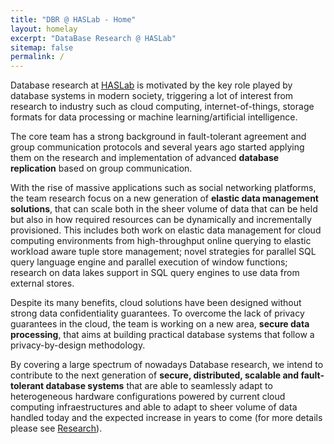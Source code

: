 ```yaml
---
title: "DBR @ HASLab - Home"
layout: homelay
excerpt: "DataBase Research @ HASLab"
sitemap: false
permalink: /
---
```


Database research at [HASLab](http://www.haslab.uminho.pt) is motivated by the key role played by database systems in modern society, triggering a lot of interest from research to industry such as cloud computing, internet-of-things, storage formats for data processing or machine learning/artificial intelligence.

The core team has a strong background in fault-tolerant agreement and group communication protocols and several years ago started applying them on the research and implementation of advanced **database replication** based on group communication.

With the rise of massive applications such as social networking platforms, the team research focus on a new generation of **elastic data management solutions**, that can scale both in the sheer volume of data that can be held but also in how required resources can be dynamically and incrementally provisioned. This includes both work on elastic data management for cloud computing environments from high-throughput online querying to elastic workload aware tuple store management;  novel strategies for parallel SQL query language engine and parallel execution of window functions; research on data lakes support in SQL query engines to use data from external stores.

Despite its many benefits, cloud solutions have been designed without strong data confidentiality guarantees. To overcome the lack of privacy guarantees in the cloud, the team is working on a new area, **secure data processing**, that aims at building practical database systems that follow a privacy-by-design methodology.

By covering a large spectrum of nowadays Database research, we intend to contribute to the next generation of **secure, distributed, scalable and fault-tolerant database systems** that are able to seamlessly adapt to heterogeneous hardware configurations powered by current cloud computing infraestructures and able to adapt to sheer volume of data handled today and the expected increase in years to come (for more details please see [Research](research)).

